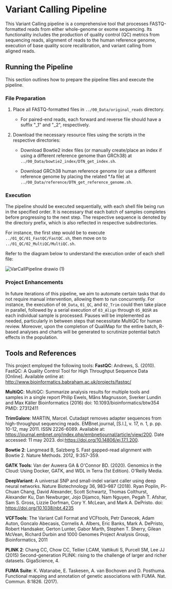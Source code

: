 # Variant Calling Pipeline

This Variant Calling pipeline is a comprehensive tool that processes FASTQ-formatted reads from either whole-genome or exome sequencing. Its functionality includes the production of quality control (QC) metrics from sequencing reads, alignment of reads to the human reference genome, execution of base quality score recalibration, and variant calling from aligned reads. 

## Running the Pipeline
This section outlines how to prepare the pipeline files and execute the pipeline.

### File Preparation
1. Place all FASTQ-formatted files in `../00_Data/original_reads` directory.
   - For paired-end reads, each forward and reverse file should have a suffix "_1" and "_2", respectively.
 
2. Download the necessary resource files using the scripts in the respective directories:
   - Download Bowtie2 index files (or manually create/place an index if using a different reference genome than GRCh38) at `../00_Data/bowtie2_index/DTN_get_index.sh`.
   
   - Download GRCh38 human reference genome (or use a different reference genome by placing the related *.fa file) at `../00_Data/reference/DTN_get_reference_genome.sh`.

### Execution
The pipeline should be executed sequentially, with each shell file being run in the specified order. It is necessary that each batch of samples completes before progressing to the next step. The respective sequence is denoted by the directory prefix, which is also reflected in respective subdirectories.

For instance, the first step would be to execute `../01_QC/01_FastQC/FastQC.sh`, then move on to `../01_QC/02_MultiQC/MultiQC.sh`.

Refer to the diagram below to understand the execution order of each shell file:

![VarCallPipeline drawio (1)](https://github.com/asdalexander/genome_variant_calling_pipeline/assets/95765425/4261af83-7fc5-4fa9-a6f1-45ddd95f958f)

### Project Enhancements
In future iterations of this pipeline, we aim to automate certain tasks that do not require manual intervention, allowing them to run concurrently. For instance, the execution of `00_Data`, `01_QC`, and `02_Trim` could then take place in parallel, followed by a serial execution of `03_Align` through `05_BQSR` as each individual sample is processed. Pauses will be implemented as needed, particularly in between steps that necessitate MultiQC for human review. Moreover, upon the completion of QualiMap for the entire batch, R-based analyses and charts will be generated to scrutinize potential batch effects in the population. 

## Tools and References
This project employed the following tools:
**FastQC**: Andrews, S. (2010). FastQC:  A Quality Control Tool for High Throughput Sequence Data [Online]. Available online at: http://www.bioinformatics.babraham.ac.uk/projects/fastqc/​

**MultiQC**: MultiQC: Summarize analysis results for multiple tools and samples in a single report Philip Ewels, Måns Magnusson, Sverker Lundin and Max Käller Bioinformatics (2016) doi: 10.1093/bioinformatics/btw354 PMID: 27312411​

**TrimGalore**: MARTIN, Marcel. Cutadapt removes adapter sequences from high-throughput sequencing reads. EMBnet.journal, [S.l.], v. 17, n. 1, p. pp. 10-12, may 2011. ISSN 2226-6089. Available at: <https://journal.embnet.org/index.php/embnetjournal/article/view/200>. Date accessed: 11 may 2023. doi:https://doi.org/10.14806/ej.17.1.200.

**Bowtie 2**: Langmead B, Salzberg S. Fast gapped-read alignment with Bowtie 2. Nature Methods. 2012, 9:357-359.​

**GATK Tools**: Van der Auwera GA & O'Connor BD. (2020). Genomics in the Cloud: Using Docker, GATK, and WDL in Terra (1st Edition). O'Reilly Media. ​

**DeepVariant**: A universal SNP and small-indel variant caller using deep neural networks. Nature Biotechnology 36, 983–987 (2018). Ryan Poplin, Pi-Chuan Chang, David Alexander, Scott Schwartz, Thomas Colthurst, Alexander Ku, Dan Newburger, Jojo Dijamco, Nam Nguyen, Pegah T. Afshar, Sam S. Gross, Lizzie Dorfman, Cory Y. McLean, and Mark A. DePristo. doi: https://doi.org/10.1038/nbt.4235​

**VCFTools**: The Variant Call Format and VCFtools, Petr Danecek, Adam Auton, Goncalo Abecasis, Cornelis A. Albers, Eric Banks, Mark A. DePristo, Robert Handsaker, Gerton Lunter, Gabor Marth, Stephen T. Sherry, Gilean McVean, Richard Durbin and 1000 Genomes Project Analysis Group, Bioinformatics, 2011​

**PLINK 2**: Chang CC, Chow CC, Tellier LCAM, Vattikuti S, Purcell SM, Lee JJ (2015) Second-generation PLINK: rising to the challenge of larger and richer datasets. GigaScience, 4.​

**FUMA Suite**: K. Watanabe, E. Taskesen, A. van Bochoven and D. Posthuma. Functional mapping and annotation of genetic associations with FUMA. Nat. Commun. 8:1826. (2017).​
